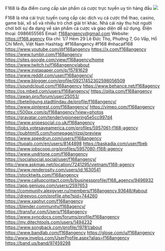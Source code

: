 F168 là địa điểm cung cấp sản phẩm cá cược trực tuyến uy tín hàng đầu
![](https://g0v.hackmd.io/_uploads/B1Bsctwt1x.jpg)

F168 là nhà cái trực tuyến cung cấp các dịch vụ cá cược thể thao, casino, game bài, xổ số và nhiều trò chơi giải trí khác. Nhà cái này thu hút người chơi bởi sự đa dạng về sản phẩm cá cược và giao diện dễ sử dụng.
Điện thoại: 0986655565
Email: f168angency@gmail.com
Website: https://f168.agency
Địa chỉ: 1/7 Hẻm 29 Lê Đức Thọ, Phường 7, Gò Vấp, Hồ Chí Minh, Việt Nam
Hashtag: #f168angency #f168 #nhacaif168
https://www.youtube.com/@f168angency
https://x.com/f168angency
https://www.tumblr.com/f168angency
https://sites.google.com/view/f168agency/home
https://www.twitch.tv/f168angency/about
https://www.instapaper.com/p/15781629
https://www.reddit.com/user/f168angency/
https://www.blogger.com/profile/09217452302598056509
https://soundcloud.com/f168angency
https://www.behance.net/f168agency
https://os.mbed.com/users/f168angency/
https://qiita.com/f168angency
https://awan.pro/forum/user/25053/
https://beteiligung.stadtlindau.de/profile/f168angency/
https://www.pinterest.com/f168angency/
https://vimeo.com/f168angency
https://500px.com/p/f168angency?view=photos
https://gravatar.com/tenderlypioneering5e5cc997d4
https://www.snipesocial.co.uk/f168angency
https://jobs.votesaveamerica.com/profiles/5957061-f168-agency
https://pubhtml5.com/homepage/nlzpi/preview
https://www.speedrun.com/users/f168angency
https://tupalo.com/en/users/8144898
https://baskadia.com/user/fbeb
https://www.jobscoop.org/profiles/5957080-f168-agency
https://www.undrtone.com/f168angency
https://socialsocial.social/user/f168angency/
http://www.askmap.net/location/7241295/vietnam/f168-agency
https://www.renderosity.com/users/id:1630541
https://stocktwits.com/f168angency
https://www.callupcontact.com/b/businessprofile/f168_agency/9496932
https://app.geniusu.com/users/2597653
https://community.alexgyver.ru/members/f168angency.93648/#about
https://dreevoo.com/profile.php?pid=744260
https://www.xaphyr.com/f168angency
https://blender.community/f168agency/
https://transfur.com/Users/f168angency
https://www.syncdocs.com/forums/profile/f168angency
https://my.djtechtools.com/users/1494232
https://www.songback.com/profile/19781/about
https://www.bandlab.com/f168angency
https://glose.com/u/f168angency
http://www.invelos.com/UserProfile.aspx?alias=f168angency
https://band.us/band/97459298
